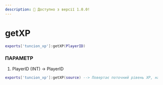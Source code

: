 ```yaml
---
description: 🔧 Доступно з версії 1.0.0!
---
```


# getXP

```lua title="Синтаксис експорту"
exports['tuncion_xp']:getXP(PlayerID)
```

### ПАРАМЕТР

1. PlayerID <span className="color-blue">(INT)</span> <span className="color-orange">-> PlayerID</span>

```lua
exports['tuncion_xp']:getXP(source) --> Повертає поточний рівень XP, наприклад, 35XP
```